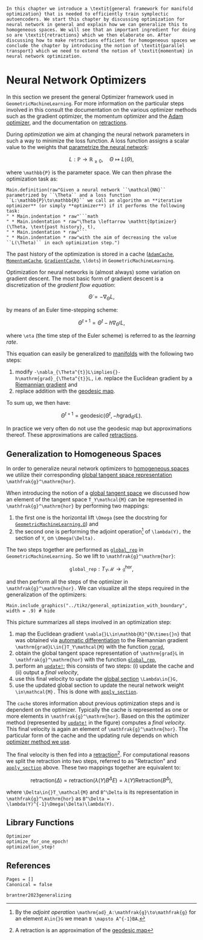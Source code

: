 ```@raw latex
In this chapter we introduce a \textit{general framework for manifold optimization} that is needed to efficiently train symplectic autoencoders. We start this chapter by discussing optimization for neural network in general and explain how we can generalize this to homogeneous spaces. We will see that an important ingredient for doing so are \textit{retractions} which we then elaborate on. After discussing how to make retractions efficient for homogeneous spaces we conclude the chapter by introducing the notion of \textit{parallel transport} which we need to extend the notion of \textit{momentum} in neural network optimization.
```

# Neural Network Optimizers

In this section we present the general Optimizer framework used in `GeometricMachineLearning`. For more information on the particular steps involved in this consult the documentation on the various optimizer methods such as the gradient optimizer, the momentum optimizer and the [Adam optimizer](@ref "The Adam Optimizer"), and the documentation on [retractions](@ref "Retractions").

During *optimization* we aim at changing the neural network parameters in such a way to minimize the loss function. A loss function assigns a scalar value to the weights that [parametrize the neural network](@ref "Structure-Preserving Neural Networks"):

```math
    L: \mathbb{P}\to\mathbb{R}_{\geq0},\quad \Theta \mapsto L(\Theta),
```

where ``\mathbb{P}`` is the parameter space. We can then phrase the optimization task as: 

```@eval
Main.definition(raw"Given a neural network ``\mathcal{NN}`` parametrized by ``\Theta`` and a loss function ``L:\mathbb{P}\to\mathbb{R}`` we call an algorithm an **iterative optimizer** (or simply **optimizer**) if it performs the following task:
" * Main.indentation * raw"```math
" * Main.indentation * raw"\Theta \leftarrow \mathtt{Optimizer}(\Theta, \text{past history}, t),
" * Main.indentation * raw"```
" * Main.indentation * raw"with the aim of decreasing the value ``L(\Theta)`` in each optimization step.")
```

The past history of the optimization is stored in a cache ([`AdamCache`](@ref), [`MomentumCache`](@ref), [`GradientCache`](@ref), ``\ldots``) in `GeometricMachineLearning`.

Optimization for neural networks is (almost always) some variation on gradient descent. The most basic form of gradient descent is a discretization of the *gradient flow equation*:

```math
\dot{\Theta} = -\nabla_\Theta{}L,
```
by means of an Euler time-stepping scheme: 
```math
\Theta^{t+1} = \Theta^{t} - h\nabla_{\Theta^{t}}L,
```
where ``\eta`` (the time step of the Euler scheme) is referred to as the *learning rate*. 

This equation can easily be generalized to [manifolds](@ref "(Matrix) Manifolds") with the following two steps:
1. modify ``-\nabla_{\Theta^{t}}L\implies{}-h\mathrm{grad}_{\Theta^{t}}L,`` i.e. replace the Euclidean gradient by a [Riemannian gradient](@ref "The Riemannian Gradient") and
2. replace addition with the [geodesic map](@ref "Geodesic Sprays and the Exponential Map").

To sum up, we then have:

```math
\Theta^{t+1} = \mathrm{geodesic}(\Theta^{t}, -h\mathrm{grad}_{\Theta^{t}}L).
```

In practice we very often do not use the geodesic map but approximations thereof. These approximations are called [retractions](@ref "Retractions").

## Generalization to Homogeneous Spaces

In order to generalize neural network optimizers to [homogeneous spaces](@ref "Homogeneous Spaces") we utilize their corresponding [global tangent space representation](@ref "Global Tangent Spaces") ``\mathfrak{g}^\mathrm{hor}``. 

When introducing the notion of a [global tangent space](@ref "Global Tangent Spaces") we discussed how an element of the tangent space ``T_Y\mathcal{M}`` can be represented in ``\mathfrak{g}^\mathrm{hor}`` by performing two mappings: 
1. the first one is the horizontal lift ``\Omega`` (see the docstring for [`GeometricMachineLearning.Ω`](@ref)) and 
2. the second one is performing the adjoint operation[^1] of ``\lambda(Y),`` the section of ``Y``, on ``\Omega(\Delta).`` 

[^1]: By the *adjoint operation* ``\mathrm{ad}_A:\mathfrak{g}\to\mathfrak{g}`` for an element ``A\in{}G`` we mean ``B \mapsto A^{-1}BA``.

The two steps together are performed as [`global_rep`](@ref) in `GeometricMachineLearning.` So we lift to ``\mathfrak{g}^\mathrm{hor}``:

```math
\mathtt{global\_rep}: T_Y\mathcal{M} \to \mathfrak{g}^\mathrm{hor},
```

and then perform all the steps of the optimizer in ``\mathfrak{g}^\mathrm{hor}.`` We can visualize all the steps required in the generalization of the optimizers:

```@example
Main.include_graphics("../tikz/general_optimization_with_boundary", width = .9) # hide
```

This picture summarizes all steps involved in an optimization step:
1. map the Euclidean gradient ``\nabla{}L\in\mathbb{R}^{N\times{}n}`` that was obtained via [automatic differentiation](@ref "Pullbacks and Automatic Differentiation") to the Riemannian gradient ``\mathrm{grad}L\in{}T_Y\mathcal{M}`` with the function [`rgrad`](@ref),
2. obtain the global tangent space representation of ``\mathrm{grad}L`` in ``\mathfrak{g}^\mathrm{hor}`` with the function [`global_rep`](@ref),
3. perform an [`update!`](@ref); this consists of two steps: (i) update the cache and (ii) output a *final velocity*,
4. use this final velocity to update the [global section](@ref "Global Sections") ``\Lambda\in{}G,``
5. use the updated global section to update the neural network weight ``\in\mathcal{M}.`` This is done with [`apply_section`](@ref).

The `cache` stores information about previous optimization steps and is dependent on the optimizer. Typically the cache is represented as one or more elements in ``\mathfrak{g}^\mathrm{hor}``. Based on this the optimizer method (represented by [`update!`](@ref) in the figure) computes a *final velocity*. This final velocity is again an element of ``\mathfrak{g}^\mathrm{hor}``. The particular form of the cache and the updating rule depends on which [optimizer method we use](@ref "Standard Neural Network Optimizers").

The final velocity is then fed into a [retraction](@ref "Retractions")[^2]. For computational reasons we split the retraction into two steps, referred to as "Retraction" and [`apply_section`](@ref) above. These two mappings together are equivalent to: 

[^2]: A retraction is an approximation of the [geodesic map](@ref "Geodesic Sprays and the Exponential Map")

```math
\mathrm{retraction}(\Delta) = \mathrm{retraction}(\lambda(Y)B^\Delta{}E) = \lambda(Y)\mathrm{Retraction}(B^\Delta), 
```

where ``\Delta\in{}T_\mathcal{M}`` and ``B^\Delta`` is its representation in ``\mathfrak{g}^\mathrm{hor}`` as ``B^\Delta = \lambda(Y)^{-1}\Omega(\Delta)\lambda(Y).``


## Library Functions

```@docs
Optimizer
optimize_for_one_epoch!
optimization_step!
```

## References 

```@bibliography
Pages = []
Canonical = false

brantner2023generalizing
```